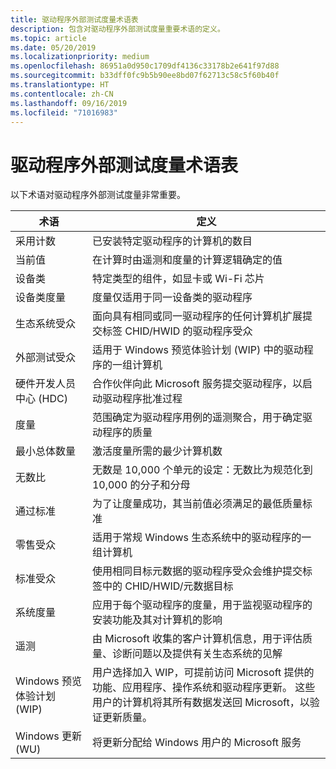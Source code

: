 ```yaml
---
title: 驱动程序外部测试度量术语表
description: 包含对驱动程序外部测试度量重要术语的定义。
ms.topic: article
ms.date: 05/20/2019
ms.localizationpriority: medium
ms.openlocfilehash: 86951a0d950c1709df4136c33178b2e641f97d88
ms.sourcegitcommit: b33dff0fc9b5b90ee8bd07f62713c58c5f60b40f
ms.translationtype: HT
ms.contentlocale: zh-CN
ms.lasthandoff: 09/16/2019
ms.locfileid: "71016983"
---
```

# <a name="glossary-for-driver-flighting-measures"></a>驱动程序外部测试度量术语表

以下术语对驱动程序外部测试度量非常重要。

|术语|定义|
|----|----|
|采用计数 |已安装特定驱动程序的计算机的数目|
|当前值 |在计算时由遥测和度量的计算逻辑确定的值|
|设备类 |特定类型的组件，如显卡或 Wi-Fi 芯片|
|设备类度量 |度量仅适用于同一设备类的驱动程序|
|生态系统受众 |面向具有相同或同一驱动程序的任何计算机扩展提交标签 CHID/HWID 的驱动程序受众|
|外部测试受众 |适用于 Windows 预览体验计划 (WIP) 中的驱动程序的一组计算机|
|硬件开发人员中心 (HDC) |合作伙伴向此 Microsoft 服务提交驱动程序，以启动驱动程序批准过程|
|度量 |范围确定为驱动程序用例的遥测聚合，用于确定驱动程序的质量|
|最小总体数量 |激活度量所需的最少计算机数|
|无数比 |无数是 10,000 个单元的设定：无数比为规范化到 10,000 的分子和分母|
|通过标准 |为了让度量成功，其当前值必须满足的最低质量标准|
|零售受众 |适用于常规 Windows 生态系统中的驱动程序的一组计算机|
|标准受众 |使用相同目标元数据的驱动程序受众会维护提交标签中的 CHID/HWID/元数据目标|
|系统度量 |应用于每个驱动程序的度量，用于监视驱动程序的安装功能及其对计算机的影响|
|遥测 |由 Microsoft 收集的客户计算机信息，用于评估质量、诊断问题以及提供有关生态系统的见解|
|Windows 预览体验计划 (WIP) |用户选择加入 WIP，可提前访问 Microsoft 提供的功能、应用程序、操作系统和驱动程序更新。 这些用户的计算机将其所有数据发送回 Microsoft，以验证更新质量。|
|Windows 更新 (WU) |将更新分配给 Windows 用户的 Microsoft 服务|
